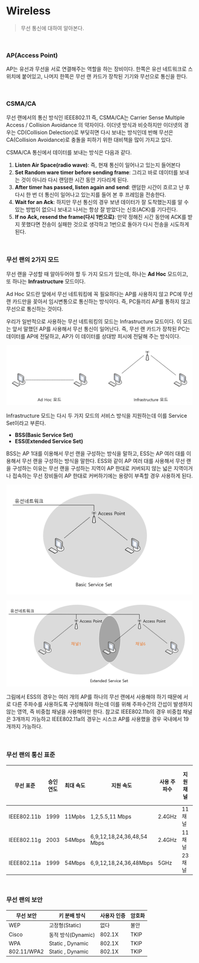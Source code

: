 # Wireless

> 무선 통신에 대하여 알아본다.

<br>

### AP(Access Point)

AP는 유선과 무선을 서로 연결해주는 역할을 하는 장비이다. 한쪽은 유선 네트워크로 스위치에 붙어있고, 나머지 한쪽은 무선 랜 카드가 장착된 기기와 무선으로 통신을 한다. 

<br>

### CSMA/CA

무선 랜에서의 통신 방식인 IEEE802.11 즉, CSMA/CA는 Carrier Sense Multiple Access / Collision Avoidance 의 약자이다. 이더넷 방식과 비슷하지만 이더넷의 경우는 CD(Collision Delection)로 부딪히면 다시 보내는 방식인데 반해 무선은 CA(Collision Avoidance)로 충돌을 피하기 위한 대비책을 많이 가지고 있다.

CSMA/CA 통신에서 데이터를 보내는 방식은 다음과 같다.

1. **Listen Air Space(radio wave)**: 즉, 현재 통신이 일어나고 있는지 들어본다
2. **Set Random ware timer before sending frame**: 그리고 바로 데이터를 보내는 것이 아니라 다시 랜덤한 시간 동안 기다리게 된다.
3. **After timer has passed, listen again and send**: 랜덤한 시간이 흐르고 난 후 다시 한 번 더 통신이 일어나고 있는지를 들어 본 후 프레임을 전송한다.
4. **Wait for an Ack**: 하지만 무선 통신의 경우 보낸 데이터가 잘 도착했는지를 알 수 있는 방법이 없으니 보내고 나서는 항상 잘 받았다는 신호(ACK)를 기다린다.
5. **If no Ack, resend the frame(다시 1번으로)**: 만약 정해진 시간 동안에 ACK를 받지 못했다면 전송이 실패한 것으로 생각하고 1번으로 돌아가 다시 전송을 시도하게 된다.

<br>

### 무선 랜의 2가지 모드 

무선 랜을 구성할 때 알아두어야 할 두 가지 모드가 있는데, 하나는 **Ad Hoc** 모드이고, 또 하나는 **Infrastructure** 모드이다.

Ad Hoc 모드란 앞에서 무선 네트워킹에 꼭 필요하다는 AP를 사용하지 않고 PC에 무선 랜 카드만을 꽂아서 임시변통으로 통신하는 방식이다. 즉, PC들끼리 AP를 통하지 않고 무선으로 통신하는 것이다.

우리가 일반적으로 사용하는 무선 네트워킹의 모드는 Infrastructure 모드이다. 이 모드는 앞서 말했던 AP를 사용해서 무선 통신이 일어난다. 즉, 무선 랜 카드가 장착된 PC는 데이터를 AP에 전달하고, AP가 이 데이터를 상대방 피시에 전달해 주는 방식이다. 

![1](../img/Network/Wireless/1.PNG)

Infrastructure 모드는 다시 두 가지 모드의 서비스 방식을 지원하는데 이를 Service Set이라고 부른다.

* **BSS(Basic Service Set)**
* **ESS(Extended Service Set)**

BSS는 AP 1대를 이용해서 무선 랜을 구성하는 방식을 말하고, ESS는 AP 여러 대를 이용해서 무선 랜을 구성하는 방식을 말한다. ESS와 같이 AP 여러 대를 사용해서 무선 랜을 구성하는 이유는 무선 랜을 구성하는 지역이 AP 한대로 커버되지 않는 넓은 지역이거나 접속하는 무선 장비들이 AP 한대로 커버하기에는 용량이 부족할 경우 사용하게 된다.

![2](../img/Network/Wireless/2.PNG)

![3](../img/Network/Wireless/3.PNG)

그림에서 ESS의 경우는 여러 개의 AP를 하나의 무선 랜에서 사용해야 하기 때문에 서로 다른 주파수를 사용하도록 구성해줘야 하는데 이를 위해 주파수간의 간섭이 발생하지 않는 영역, 즉 비중첩 채널을 사용해야만 한다. 참고로 IEEE802.11b의 경우 비중첩 채널은 3개까지 가능하고 IEEE802.11a의 경우는 시스코 AP를 사용했을 경우 국내에서 19개까지 가능하다.

<br>

### 무선 랜의 통신 표준

| 무선 표준   | 승인 연도 | 최대 속도 | 지원 속도                  | 사용 주파수 | 지원 채널 | 비중첩 채널 |
| ----------- | --------- | --------- | -------------------------- | ----------- | --------- | ----------- |
| IEEE802.11b | 1999      | 11Mpbs    | 1,2,5.5,11 Mbps            | 2.4GHz      | 11채널    | 3채널       |
| IEEE802.11g | 2003      | 54Mbps    | 6,9,12,18,24,36,48,54 Mbps | 2.4GHz      | 11채널    | 3채널       |
| IEEE802.11a | 1999      | 54Mbps    | 6,9,12,18,24,36,48Mbps     | 5GHz        | 23채널    | 23채널      |

<br>

### 무선 랜의 보안

| 무선 보안   | 키 분배 방식       | 사용자 인증 | 암호화 |
| ----------- | ------------------ | ----------- | ------ |
| WEP         | 고정형(Static)     | 없다        | 불안   |
| Cisco       | 동적 방식(Dynamic) | 802.1X      | TKIP   |
| WPA         | Static , Dynamic   | 802.1X      | TKIP   |
| 802.11/WPA2 | Static , Dynamic   | 802.1X      | TKIP   |



